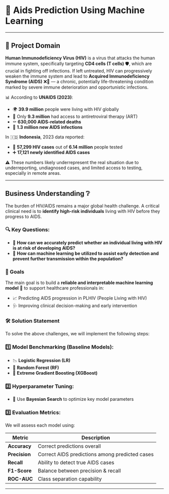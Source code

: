 # 🧬 Aids Prediction Using Machine Learning
---
## 📌 Project Domain

**Human Immunodeficiency Virus (HIV)** is a virus that attacks the human immune system, specifically targeting **CD4 cells (T cells)** 🛡️, which are crucial in fighting off infections. If left untreated, HIV can progressively weaken the immune system and lead to **Acquired Immunodeficiency Syndrome (AIDS)** ❌🧫 — a chronic, potentially life-threatening condition marked by severe immune deterioration and opportunistic infections.

📊 According to **UNAIDS (2023)**:
- 🌍 **39.9 million** people were living with HIV globally
- 💊 Only **9.3 million** had access to antiretroviral therapy (ART)
- ⚰️ **630,000 AIDS-related deaths**
- 🧪 **1.3 million new AIDS infections**

In 🇮🇩 **Indonesia**, 2023 data reported:
- 🧾 **57,299 HIV cases** out of **6.14 million** people tested
- ➕ **17,121 newly identified AIDS cases**

⚠️ These numbers likely underrepresent the real situation due to underreporting, undiagnosed cases, and limited access to testing, especially in remote areas.

---
## Business Understanding ❔

The burden of HIV/AIDS remains a major global health challenge. A critical clinical need is to **identify high-risk individuals** living with HIV before they progress to AIDS.

### 🔍 Key Questions:
- 🤔 **How can we accurately predict whether an individual living with HIV is at risk of developing AIDS?**
- 🧠 **How can machine learning be utilized to assist early detection and prevent further transmission within the population?**


### 🎯 Goals

The main goal is to build a **reliable and interpretable machine learning model** 🤖 to support healthcare professionals in:
- 📈 Predicting AIDS progression in PLHIV (People Living with HIV)
- 🩺 Improving clinical decision-making and early intervention


### 🛠️ Solution Statement

To solve the above challenges, we will implement the following steps:

### 1️⃣ Model Benchmarking (Baseline Models):
- 📉 **Logistic Regression (LR)**
- 🌲 **Random Forest (RF)**
- 🚀 **Extreme Gradient Boosting (XGBoost)**

### 2️⃣ Hyperparameter Tuning:
- 🎯 Use **Bayesian Search** to optimize key model parameters

### 3️⃣ Evaluation Metrics:
We will assess each model using:

| Metric        | Description                                      |
|---------------|--------------------------------------------------|
| **Accuracy**  | Correct predictions overall                      | 
| **Precision** | Correct AIDS predictions among predicted cases   | 
| **Recall**    | Ability to detect true AIDS cases                | 
| **F1-Score**  | Balance between precision & recall               | 
| **ROC-AUC**   | Class separation capability                      | 

---
